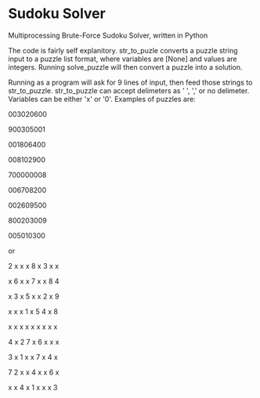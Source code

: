 # Sudoku Solver
Multiprocessing Brute-Force Sudoku Solver, written in Python

The code is fairly self explanitory. str_to_puzle converts a puzzle string input to a puzzle list format, where variables are [None] and values are integers. Running solve_puzzle will then convert a puzzle into a solution. 

Running as a program will ask for 9 lines of input, then feed those strings to str_to_puzzle. str_to_puzzle can accept delimeters as ' ', ',' or no delimeter. Variables can be either 'x' or '0'. Examples of puzzles are:

003020600

900305001

001806400

008102900

700000008

006708200

002609500

800203009

005010300

or

2 x x x 8 x 3 x x

x 6 x x 7 x x 8 4

x 3 x 5 x x 2 x 9

x x x 1 x 5 4 x 8

x x x x x x x x x

4 x 2 7 x 6 x x x

3 x 1 x x 7 x 4 x

7 2 x x 4 x x 6 x

x x 4 x 1 x x x 3
